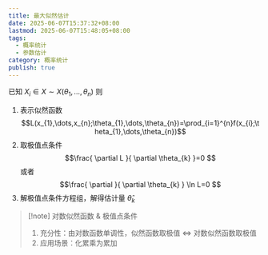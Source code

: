 ```yaml
---
title: 最大似然估计
date: 2025-06-07T15:37:32+08:00
lastmod: 2025-06-07T15:48:05+08:00
tags:
  - 概率统计
  - 参数估计
category: 概率统计
publish: true
---
```


已知 $X_{i}\in X\sim X(\theta_{1},\dots,\theta_{n})$
则
1. 表示似然函数 $$L(x_{1},\dots,x_{n};\theta_{1},\dots,\theta_{n})=\prod_{i=1}^{n}f(x_{i};\theta_{1},\dots,\theta_{n})$$
2. 取极值点条件 $$\frac{ \partial L }{ \partial \theta_{k} }=0 $$ 或者 $$\frac{ \partial }{ \partial \theta_{k} } \ln L=0 $$
3. 解极值点条件方程组，解得估计量 $\hat{\theta}_{k}$

>[!note] 对数似然函数 & 极值点条件
>1. 充分性：由对数函数单调性，似然函数取极值 $\Leftrightarrow$ 对数似然函数取极值
>2. 应用场景：化累乘为累加

